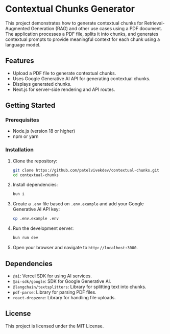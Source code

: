 # Contextual Chunks Generator

This project demonstrates how to generate contextual chunks for Retrieval-Augmented Generation (RAG) and other use cases using a PDF document. The application processes a PDF file, splits it into chunks, and generates contextual prompts to provide meaningful context for each chunk using a language model.

## Features

- Upload a PDF file to generate contextual chunks.
- Uses Google Generative AI API for generating contextual chunks.
- Displays generated chunks.
- Next.js for server-side rendering and API routes.

## Getting Started

### Prerequisites

- Node.js (version 18 or higher)
- npm or yarn

### Installation

1. Clone the repository:

   ```bash
   git clone https://github.com/patelvivekdev/contextual-chunks.git
   cd contextual-chunks
   ```

2. Install dependencies:

   ```bash
   bun i
   ```

3. Create a `.env` file based on `.env.example` and add your Google Generative AI API key:

   ```bash
   cp .env.example .env
   ```

4. Run the development server:

   ```bash
   bun run dev
   ```

5. Open your browser and navigate to `http://localhost:3000`.

## Dependencies

- `@ai`: Vercel SDK for using AI services.
- `@ai-sdk/google`: SDK for Google Generative AI.
- `@langchain/textsplitters`: Library for splitting text into chunks.
- `pdf-parse`: Library for parsing PDF files.
- `react-dropzone`: Library for handling file uploads.

## License

This project is licensed under the MIT License.
